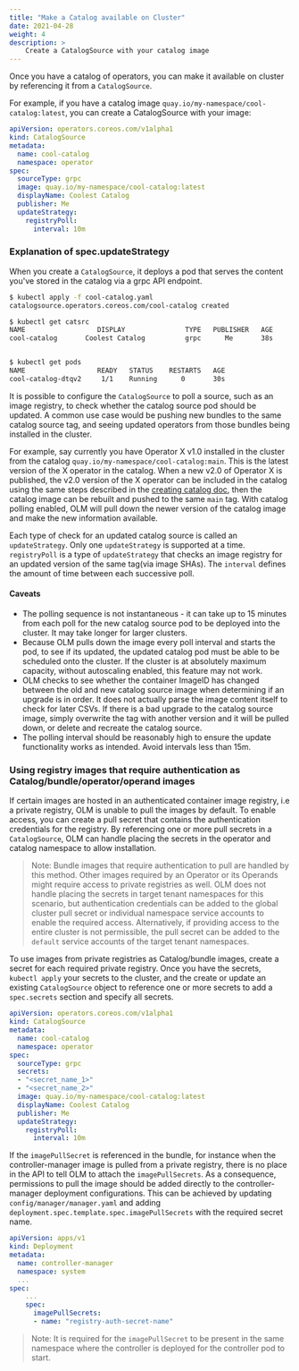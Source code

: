 ```yaml
---
title: "Make a Catalog available on Cluster"
date: 2021-04-28
weight: 4
description: >
    Create a CatalogSource with your catalog image
---
```


Once you have a catalog of operators, you can make it available on cluster by referencing it from a `CatalogSource`.


For example, if you have a catalog image `quay.io/my-namespace/cool-catalog:latest`, you can create a CatalogSource with your image: 

```yaml
apiVersion: operators.coreos.com/v1alpha1
kind: CatalogSource
metadata:
  name: cool-catalog
  namespace: operator
spec:
  sourceType: grpc
  image: quay.io/my-namespace/cool-catalog:latest
  displayName: Coolest Catalog
  publisher: Me
  updateStrategy:
    registryPoll:
      interval: 10m
```

### Explanation of spec.updateStrategy

When you create a `CatalogSource`, it deploys a pod that serves the content you've stored in the catalog via a grpc API endpoint. 

```bash 
$ kubectl apply -f cool-catalog.yaml 
catalogsource.operators.coreos.com/cool-catalog created

$ kubectl get catsrc
NAME                  DISPLAY               TYPE   PUBLISHER   AGE
cool-catalog       Coolest Catalog          grpc      Me       38s


$ kubectl get pods
NAME                  READY   STATUS    RESTARTS   AGE
cool-catalog-dtqv2     1/1    Running      0       30s
```

It is possible to configure the `CatalogSource` to poll a source, such as an image registry, to check whether the catalog source pod should be updated. A common use case would be pushing new bundles to the same catalog source tag, and seeing updated operators from those bundles being installed in the cluster. 

For example, say currently you have Operator X v1.0 installed in the cluster from the catalog `quay.io/my-namespace/cool-catalog:main`. This is the latest version of the X operator in the catalog. When a new v2.0 of Operator X is published, the v2.0 version of the X operator can be included in the catalog using the same steps described in the [creating catalog doc][creating-a-catalog-steps], then the catalog image can be rebuilt and pushed to the same `main` tag. With catalog polling enabled, OLM will pull down the newer version of the catalog image and make the new information available. 

Each type of check for an updated catalog source is called an `updateStrategy`. Only one `updateStrategy` is supported at a time. `registryPoll` is a type of `updateStrategy` that checks an image registry for an updated version of the same tag(via image SHAs). The `interval` defines the amount of time between each successive poll.

#### Caveats

- The polling sequence is not instantaneous - it can take up to 15 minutes from each poll for the new catalog source pod to be deployed into the cluster. It may take longer for larger clusters.
- Because OLM pulls down the image every poll interval and starts the pod, to see if its updated, the updated catalog pod must be able to be scheduled onto the cluster. If the cluster is at absolutely maximum capacity, without autoscaling enabled, this feature may not work.
- OLM checks to see whether the container ImageID has changed between the old and new catalog source image when determining if an upgrade is in order. It does not actually parse the image content itself to check for later CSVs. If there is a bad upgrade to the catalog source image, simply overwrite the tag with another version and it will be pulled down, or delete and recreate the catalog source.
- The polling interval should be reasonably high to ensure the update functionality works as intended. Avoid intervals less than 15m.

### Using registry images that require authentication as Catalog/bundle/operator/operand images 

If certain images are hosted in an authenticated container image registry, i.e a private registry, OLM is unable to pull the images by default. To enable access, you can create a pull secret that contains the authentication credentials for the registry. By referencing one or more pull secrets in a `CatalogSource`, OLM can handle placing the secrets in the operator and catalog namespace to allow installation.

> Note: Bundle images that require authentication to pull are handled by this method. Other images required by an Operator or its Operands might require access to private registries as well. OLM does not handle placing the secrets in target tenant namespaces for this scenario, but authentication credentials can be added to the global cluster pull secret or individual namespace service accounts to enable the required access. Alternatively, if providing access to the entire cluster is not permissible, the pull secret can be added to the `default` service accounts of the target tenant namespaces.

To use images from private registries as Catalog/bundle images, create a secret for each required private registry. Once you have the secrets, `kubectl apply` your secrets to the cluster, and the create or update an existing `CatalogSource` object to reference one or more secrets to add a `spec.secrets` section and specify all secrets.

```yaml
apiVersion: operators.coreos.com/v1alpha1
kind: CatalogSource
metadata:
  name: cool-catalog
  namespace: operator
spec:
  sourceType: grpc
  secrets: 
  - "<secret_name_1>"
  - "<secret_name_2>"
  image: quay.io/my-namespace/cool-catalog:latest
  displayName: Coolest Catalog
  publisher: Me
  updateStrategy:
    registryPoll:
      interval: 10m
```

If the `imagePullSecret` is referenced in the bundle, for instance when the controller-manager image is pulled from a private registry, there is no place in the API to tell OLM to attach the `imagePullSecrets`. As a consequence, permissions to pull the image should be added directly to the controller-manager deployment configurations. This can be achieved by updating `config/manager/manager.yaml` and adding `deployment.spec.template.spec.imagePullSecrets` with the required secret name. 

```yaml
apiVersion: apps/v1
kind: Deployment
metadata:
  name: controller-manager
  namespace: system
  ...
spec:
    ...
    spec:
      imagePullSecrets:
      - name: "registry-auth-secret-name"
```

> Note: It is required for the `imagePullSecret` to be present in the same namespace where the controller is deployed for the controller pod to start.


[creating-a-catalog-steps]: /docs/tasks/creating-a-catalog/#creating-a-catalog
